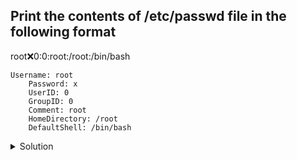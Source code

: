 ## Print the contents of /etc/passwd file in the following format

root:x:0:0:root:/root:/bin/bash

```
Username: root
    Password: x
    UserID: 0
    GroupID: 0
    Comment: root
    HomeDirectory: /root
    DefaultShell: /bin/bash
```

<details>
    <summary>Solution</summary>

```bash
OLDIFS="$IFS"
IFS=':'
while read u p i g c d s ; do
    echo -e "Username: $u\n \tPassword: $p\n \tUserID: $i\n \tGroupID: $g\n \tComment: $c\n \tHomeDirectory: $d\n \tLoginShell: $s"
done < /etc/passwd
IFS="$OLDIFS"
```

</details>